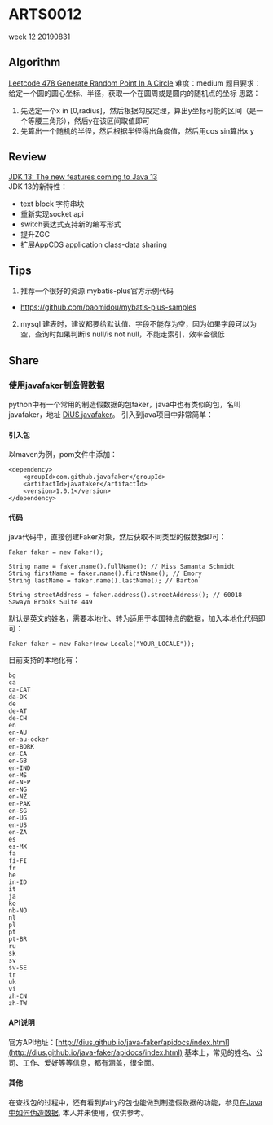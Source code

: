 # ARTS0012

week 12
20190831

## Algorithm

[Leetcode 478 Generate Random Point In A Circle](https://github.com/evasnowind/LeetCodeOJ/tree/master/LeetCodeSolutions/src/oj_solution/oj_478_generate_random_point_in_circle)
难度：medium
题目要求：给定一个圆的圆心坐标、半径，获取一个在圆周或是圆内的随机点的坐标
思路：
1. 先选定一个x in [0,radius]，然后根据勾股定理，算出y坐标可能的区间（是一个等腰三角形），然后y在该区间取值即可
2. 先算出一个随机的半径，然后根据半径得出角度值，然后用cos sin算出x y

## Review

[JDK 13: The new features coming to Java 13](https://www.javaworld.com/article/3341388/jdk-13-the-new-features-coming-to-java-13.html)   
JDK 13的新特性：
- text block 字符串块
- 重新实现socket api
- switch表达式支持新的编写形式
- 提升ZGC
- 扩展AppCDS application class-data sharing


## Tips
1. 推荐一个很好的资源 mybatis-plus官方示例代码
- https://github.com/baomidou/mybatis-plus-samples
2. mysql 建表时，建议都要给默认值、字段不能存为空，因为如果字段可以为空，查询时如果判断is null/is not null，不能走索引，效率会很低


## Share
### 使用javafaker制造假数据
python中有一个常用的制造假数据的包faker，java中也有类似的包，名叫javafaker，地址 [DiUS javafaker](https://github.com/DiUS/java-faker)。
引入到java项目中非常简单：
#### 引入包
以maven为例，pom文件中添加：
```
<dependency>
    <groupId>com.github.javafaker</groupId>
    <artifactId>javafaker</artifactId>
    <version>1.0.1</version>
</dependency>
```
#### 代码
java代码中，直接创建Faker对象，然后获取不同类型的假数据即可：
```
Faker faker = new Faker();

String name = faker.name().fullName(); // Miss Samanta Schmidt
String firstName = faker.name().firstName(); // Emory
String lastName = faker.name().lastName(); // Barton

String streetAddress = faker.address().streetAddress(); // 60018 Sawayn Brooks Suite 449
```
默认是英文的姓名，需要本地化、转为适用于本国特点的数据，加入本地化代码即可：
```
Faker faker = new Faker(new Locale("YOUR_LOCALE"));
```
目前支持的本地化有：
```
bg
ca
ca-CAT
da-DK
de
de-AT
de-CH
en
en-AU
en-au-ocker
en-BORK
en-CA
en-GB
en-IND
en-MS
en-NEP
en-NG
en-NZ
en-PAK
en-SG
en-UG
en-US
en-ZA
es
es-MX
fa
fi-FI
fr
he
in-ID
it
ja
ko
nb-NO
nl
pl
pt
pt-BR
ru
sk
sv
sv-SE
tr
uk
vi
zh-CN
zh-TW
```
#### API说明
官方API地址：[http://dius.github.io/java-faker/apidocs/index.html](http://dius.github.io/java-faker/apidocs/index.html)
基本上，常见的姓名、公司、工作、爱好等等信息，都有涵盖，很全面。

#### 其他
在查找包的过程中，还有看到jfairy的包也能做到制造假数据的功能，参见[在Java中如何伪造数据](http://ju.outofmemory.cn/entry/115449), 本人并未使用，仅供参考。